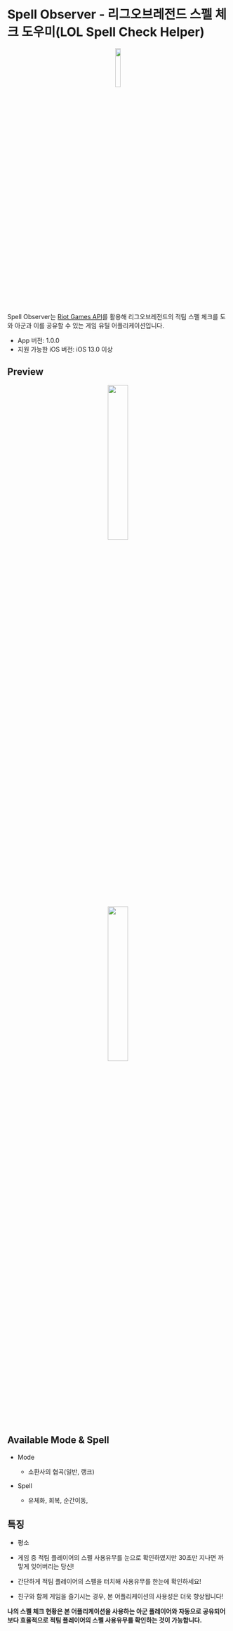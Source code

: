 # Spell Observer - 리그오브레전드 스펠 체크 도우미(LOL Spell Check Helper)

<p align="center"><img src="https://user-images.githubusercontent.com/54430715/130458686-10c797c3-d20f-4f60-8866-29b51491cc90.png" width="15%" height="15%"></p>

Spell Observer는 [Riot Games API](https://developer.riotgames.com/)를 활용해 리그오브레전드의 적팀 스펠 체크를 도와 아군과 이를 공유할 수 있는 게임 유틸 어플리케이션입니다.

- App 버전: 1.0.0
- 지원 가능한 iOS 버전: iOS 13.0 이상

## Preview

<p align="center"><img src="https://user-images.githubusercontent.com/54430715/130458709-be4fae9a-297c-4e8d-966d-039211214cb3.png" width="30%" height="30%"></p>
<p align="center"><img src="https://user-images.githubusercontent.com/54430715/130458697-ce368616-195d-49cb-96a5-b2a090393a1f.png" width="30%" height="30%"></p>

## Available Mode & Spell

- Mode
  - 소환사의 협곡(일반, 랭크)

- Spell
  - 유체화, 회복, 순간이동, 


## 특징

- 평소 

- 게임 중 적팀 플레이어의 스펠 사용유무를 눈으로 확인하였지만 30초만 지나면 까맣게 잊어버리는 당신!
- 간단하게 적팀 플레이어의 스펠을 터치해 사용유무를 한눈에 확인하세요!
- 친구와 함께 게임을 즐기시는 경우, 본 어플리케이션의 사용성은 더욱 향상됩니다!
  
**나의 스펠 체크 현황은 본 어플리케이션을 사용하는 아군 플레이어와 자동으로 공유되어 보다 효율적으로 적팀 플레이어의 스펠 사용유무를 확인하는 것이 가능합니다.**
